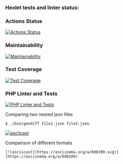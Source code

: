 ### Hexlet tests and linter status:
### Actions Status
[![Actions Status](https://github.com/GitUserMaxim/php-project-48/actions/workflows/hexlet-check.yml/badge.svg)](https://github.com/GitUserMaxim/php-project-48/actions)

### Maintainability
[![Maintainability](https://api.codeclimate.com/v1/badges/c2346020c599a59665e0/maintainability)](https://codeclimate.com/github/GitUserMaxim/php-project-48/maintainability)

### Test Coverage
[![Test Coverage](https://api.codeclimate.com/v1/badges/c2346020c599a59665e0/test_coverage)](https://codeclimate.com/github/GitUserMaxim/php-project-48/test_coverage)

### PHP Linter and Tests
[![PHP Linter and Tests](https://github.com/GitUserMaxim/php-project-48/actions/workflows/test.yml/badge.svg)](https://github.com/GitUserMaxim/php-project-48/actions/workflows/test.yml)



Comparing two nested json files
```
$ ./bin/gendiff file1.json file2.json
```
[![asciicast](https://asciinema.org/a/ssTDmoBxIvI5EHP48L3xLdtVT.svg)](https://asciinema.org/a/ssTDmoBxIvI5EHP48L3xLdtVT)

Сomparison of different formats
```
[![asciicast](https://asciinema.org/a/698109.svg)](https://asciinema.org/a/698109)